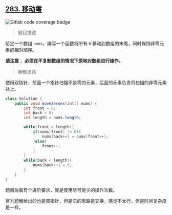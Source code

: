 ## [283. 移动零](https://leetcode.cn/problems/move-zeroes/)

![Gitlab code coverage badge](https://img.shields.io/badge/难度-简单-green)

> 题目描述

给定一个数组 `nums`，编写一个函数将所有 `0` 移动到数组的末尾，同时保持非零元素的相对顺序。

**请注意** ，**必须在不复制数组的情况下原地对数组进行操作。**

> 解题思路

使用双指针，前面一个指针扫描不是零的元素，后面的元素负责将扫描的非零元素补上。

```java
class Solution {
    public void moveZeroes(int[] nums) {
        int front = 0;
        int back = 0;
        int length = nums.length;

        while(front < length){
            if(nums[front] != 0){
                nums[back++] = nums[front++];
            }else{
                front++;
            }
        }
        while(back < length){
            nums[back++] = 0;
        }
    }
}
```

题目后面有个进阶要求，就是使用尽可能少的操作次数。

官方题解给出的也是双指针，但是它的思路是交换，感觉不太行。但是时间复杂度是一样。